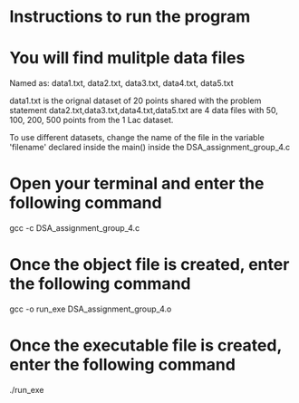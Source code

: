 # Instructions to run the program

# You will find mulitple data files

Named as: data1.txt, data2.txt, data3.txt, data4.txt, data5.txt

data1.txt is the orignal dataset of 20 points shared with the problem statement
data2.txt,data3.txt,data4.txt,data5.txt are 4 data files with 50, 100, 200, 500 points from the 1 Lac dataset.

To use different datasets, change the name of the file in the variable 'filename' declared inside the main() inside the DSA_assignment_group_4.c

# Open your terminal and enter the following command

gcc -c DSA_assignment_group_4.c

# Once the object file is created, enter the following command

gcc -o run_exe DSA_assignment_group_4.o

# Once the executable file is created, enter the following command

./run_exe
